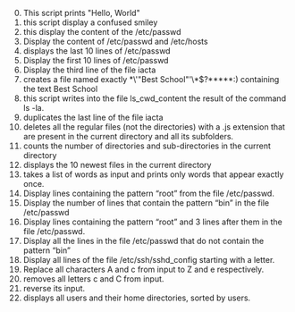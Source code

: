 0. This script prints  "Hello, World"
1. this script display a confused smiley
2. this display the content of the /etc/passwd
3. Display the content of /etc/passwd and /etc/hosts
4. displays the last 10 lines of /etc/passwd
5. Display the first 10 lines of /etc/passwd
6. Display the third line of the file iacta
7. creates a file named exactly \*\\'"Best School"\'\\*$\?\*\*\*\*\*:) containing the text Best School
8. this script  writes into the file ls_cwd_content the result of the command ls -la.
9. duplicates the last line of the file iacta
10. deletes all the regular files (not the directories) with a .js extension that are present in the current directory and all its subfolders.
11.  counts the number of directories and sub-directories in the current directory
12. displays the 10 newest files in the current directory
13. takes a list of words as input and prints only words that appear exactly once.
14. Display lines containing the pattern “root” from the file /etc/passwd.
15. Display the number of lines that contain the pattern “bin” in the file /etc/passwd
16. Display lines containing the pattern “root” and 3 lines after them in the file /etc/passwd.
17. Display all the lines in the file /etc/passwd that do not contain the pattern “bin”
18. Display all lines of the file /etc/ssh/sshd_config starting with a letter.
19. Replace all characters A and c from input to Z and e respectively.
20. removes all letters c and C from input.
21. reverse its input.
22. displays all users and their home directories, sorted by users.
